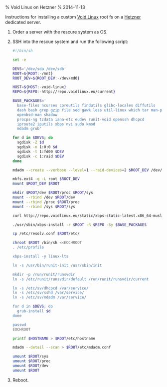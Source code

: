 % Void Linux on Hetzner
% 2014-11-13

Instructions for installing a custom [Void Linux][] root fs on
a [Hetzner][] dedicated server.

1. Order a server with the rescure system as OS.
2. SSH into the rescue system and run the following script:

    ```sh
    #!/bin/sh

    set -e

    DEVS='/dev/sda /dev/sdb'
    ROOT=${ROOT:-/mnt}
    ROOT_DEV=${ROOT_DEV:-/dev/md0}

    HOST=${HOST:-void-linux}
    REPO=${REPO:-http://repo.voidlinux.eu/current}

    BASE_PACKAGES='
      base-files ncurses coreutils findutils glibc-locales diffutils
      dash bash grep gzip file sed gawk less util-linux which tar man-pages
      openbsd-man shadow
      procps-ng tzdata iana-etc eudev runit-void openssh dhcpcd
      iproute2 iputils xbps nvi sudo kmod
      mdadm grub'

    for d in $DEVS; do
      sgdisk -Z $d
      sgdisk -n 1:0:0 $d
      sgdisk -t 1:fd00 $DEV
      sgdisk -c 1:raid $DEV
    done

    mdadm --create --verbose --level=1 --raid-devices=2 $ROOT_DEV /dev/sda1 /dev/sdb1

    mkfs.ext4 -q -L root $ROOT_DEV
    mount $ROOT_DEV $ROOT

    mkdir $ROOT/dev $ROOT/proc $ROOT/sys
    mount --rbind /dev $ROOT/dev
    mount --rbind /proc $ROOT/proc
    mount --rbind /sys $ROOT/sys

    curl http://repo.voidlinux.eu/static/xbps-static-latest.x86_64-musl.tar.xz | tar xJ

    ./usr/sbin/xbps-install -r $ROOT -R $REPO -Sy $BASE_PACKAGES

    cp /etc/resolv.conf $ROOT/etc/

    chroot $ROOT /bin/sh <<EOCHROOT
    . /etc/profile

    xbps-install -y linux-lts

    ln -s /usr/bin/runit-init /usr/sbin/init

    mkdir -p /run/runit/runsvdir
    ln -s /etc/runit/runsvdir/default /run/runit/runsvdir/current

    ln -s /etc/sv/dhcpcd /var/service/
    ln -s /etc/sv/sshd /var/service/
    ln -s /etc/sv/mdadm /var/service/

    for d in $DEVS; do
      grub-install $d
    done

    passwd
    EOCHROOT

    printf $HOSTNAME > $ROOT/etc/hostname

    mdadm --detail --scan > $ROOT/etc/mdadm.conf

    umount $ROOT/sys
    umount $ROOT/proc
    umount $ROOT/dev
    umount $ROOT
    ```
5. Reboot.

[Void Linux]: http://voidlinux.eu/
[Hetzner]: http://www.hetzner.de/en
